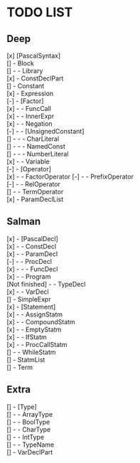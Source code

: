 # TODO LIST  

## Deep  

[x] [PascalSyntax]  
[] - Block  
[] - - Library  
[x] - ConstDeclPart  
[] - Constant  
[x] - Expression  
[-] - [Factor]  
[x] - - FuncCall  
[x] - - InnerExpr  
[x] - - Negation  
[-] - - [UnsignedConstant]  
[] - - - CharLiteral  
[] - - - NamedConst  
[] - - - NumberLiteral  
[x] - - Variable  
[-] - [Operator]  
[x] - - FactorOperator
[-] - - PrefixOperator  
[-] - - RelOperator  
[] - - TermOperator  
[x] - ParamDeclList

## Salman  

[x] - [PascalDecl]  
[x] - - ConstDecl  
[x] - - ParamDecl  
[-] - - ProcDecl  
[x] - - - FuncDecl  
[x] - - Program  
[Not finished] - - TypeDecl  
[x] - - VarDecl  
[] - SimpleExpr  
[x] - [Statement]  
[x] - - AssignStatm  
[x] - - CompoundStatm  
[x] - - EmptyStatm  
[x] - - IfStatm  
[x] - - ProcCallStatm  
[] - - WhileStatm  
[] - StatmList  
[] - Term  

## Extra
[] - [Type]  
[] - - ArrayType  
[] - - BoolType  
[] - - CharType  
[] - - IntType  
[] - - TypeName  
[] - VarDeclPart  

